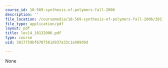 ```yaml
---
course_id: 10-569-synthesis-of-polymers-fall-2006
description: ''
file_location: /coursemedia/10-569-synthesis-of-polymers-fall-2006/3817759bf6707561d937a33c1a489d9d_lec14_10132006.pdf
file_type: application/pdf
layout: pdf
title: lec14_10132006.pdf
type: course
uid: 3817759bf6707561d937a33c1a489d9d

---
```

None